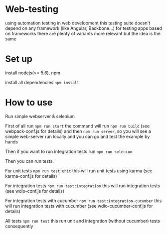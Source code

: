 # Web-testing

using automation testing in web development
this testing suite doesn't depend on any framework (like Angular, Backbone...)
for testing apps based on frameworks there are plenty of variants more relevant but the idea is the same 

# Set up

install nodejs(>= 5.6), npm

install all dependencies
    `npm install`

# How to use

Run simple webserver & selenium 

First of all run 
    `npm run start`
the command will run `npm run build` (see webpack-conf.js for details)
and then `npm run server`, so you will see a simple web-server run locally
and you can go and test the example by hands
    
Then if you want to run integration tests run
    `npm run selenium`

Then you can run tests. 
    
For unit tests 
    `npm run test:unit`
this will run unit tests using karma (see karma-conf.js for details)

For integration tests
    `npm run test:integration`
this will run integration tests (see wdio-conf.js for details)

For integration tests with cucumber
    `npm run test:integration-cucumber`
this will run integration tests with cucumber (see wdio-cucumber-conf.js for details)

All tests
    `npm run test`
this run unit and integration (without cucumber) tests consequently